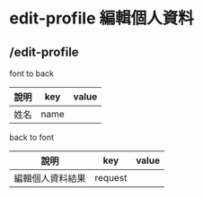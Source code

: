 # edit-profile 編輯個人資料
## /edit-profile
font to back

| 說明     | key      | value |
| -------- | -------- | ----- |
| 姓名 | name    |       |



back to font

| 說明             | key     | value |
| ---------------- | ------- | ----- |
| 編輯個人資料結果 | request |       |